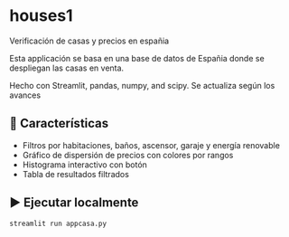 # houses1
Verificación de casas y precios en españia

Esta applicación se basa en una base de datos de Españia donde se despliegan
las casas en venta.

Hecho con Streamlit, pandas, numpy, and scipy.
Se actualiza según los avances

## 🚀 Características
- Filtros por habitaciones, baños, ascensor, garaje y energía renovable
- Gráfico de dispersión de precios con colores por rangos
- Histograma interactivo con botón
- Tabla de resultados filtrados

## ▶️ Ejecutar localmente
```bash
streamlit run appcasa.py


